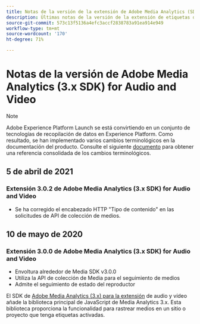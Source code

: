 ```yaml
---
title: Notas de la versión de la extensión de Adobe Media Analytics (SDK 3.x) para audio y vídeo
description: Últimas notas de la versión de la extensión de etiquetas de Adobe Medium Analytics (3.x SDK) for Audio and Video en Adobe Experience Platform.
source-git-commit: 573c13f5136a4efc3accf2838783a91ea914e949
workflow-type: tm+mt
source-wordcount: '170'
ht-degree: 71%

---
```


# Notas de la versión de Adobe Media Analytics (3.x SDK) for Audio and Video

>[!NOTE]
>
>Adobe Experience Platform Launch se está convirtiendo en un conjunto de tecnologías de recopilación de datos en Experience Platform. Como resultado, se han implementado varios cambios terminológicos en la documentación del producto. Consulte el siguiente [documento](../../../term-updates.md) para obtener una referencia consolidada de los cambios terminológicos.

## 5 de abril de 2021

### Extensión 3.0.2 de Adobe Media Analytics (3.x SDK) for Audio and Video

* Se ha corregido el encabezado HTTP &quot;Tipo de contenido&quot; en las solicitudes de API de colección de medios.

## 10 de mayo de 2020

### Extensión 3.0.0 de Adobe Media Analytics (3.x SDK) for Audio and Video

* Envoltura alrededor de Media SDK v3.0.0
* Utiliza la API de colección de Media para el seguimiento de medios
* Admite el seguimiento de estado del reproductor

El SDK de [Adobe Media Analytics (3.x) para la extensión](./overview.md) de audio y vídeo añade la biblioteca principal de JavaScript de Media Analytics 3.x. Esta biblioteca proporciona la funcionalidad para rastrear medios en un sitio o proyecto que tenga etiquetas activadas.
